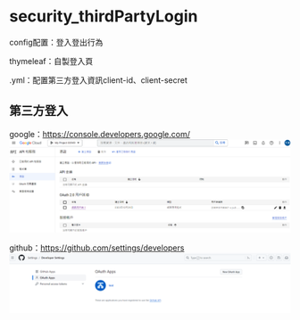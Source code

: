 # security_thirdPartyLogin

config配置：登入登出行為

thymeleaf：自製登入頁

.yml：配置第三方登入資訊client-id、client-secret


## 第三方登入
google：https://console.developers.google.com/
![image](./images/google.png)

github：https://github.com/settings/developers
![image](./images/github.png)
